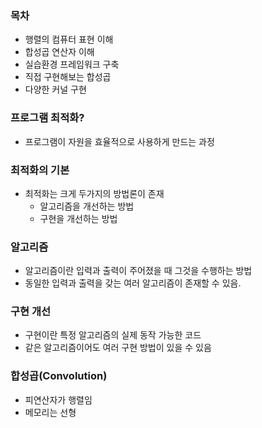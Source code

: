 ### 목차

- 행렬의 컴퓨터 표현 이해
- 합성곱 연산자 이해
- 실습환경 프레임워크 구축
- 직접 구현해보는 합성곱
- 다양한 커널 구현

### 프로그램 최적화?

- 프로그램이 자원을 효율적으로 사용하게 만드는 과정

### 최적화의 기본

- 최적화는 크게 두가지의 방법론이 존재
	- 알고리즘을 개선하는 방법
	- 구현을 개선하는 방법

### 알고리즘

- 알고리즘이란 입력과 출력이 주어졌을 때 그것을 수행하는 방법
- 동일한 입력과 출력을 갖는 여러 알고리즘이 존재할 수 있음.

### 구현 개선

- 구현이란 특정 알고리즘의 실제 동작 가능한 코드
- 같은 알고리즘이어도 여러 구현 방법이 있을 수 있음

### 합성곱(Convolution)

- 피연산자가 행렬임
- 메모리는 선형
